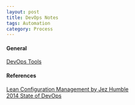 ```yaml
---
layout: post
title: DevOps Notes
tags: Automation
category: Process
---
```


#### General ####

[DevOps Tools](http://www.devopsbookmarks.com/)  

#### References #### 

[Lean Configuration Management by Jez Humble](http://www.slideshare.net/jezhumble/lean-configuration-management)  
[2014 State of DevOps](https://puppetlabs.com/sites/default/files/2014-state-of-devops-report.pdf)
